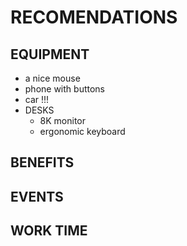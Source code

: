 # RECOMENDATIONS


## EQUIPMENT
- a nice mouse
- phone with buttons
- car !!!
- DESKS
  - 8K monitor
  - ergonomic keyboard 

## BENEFITS


## EVENTS


## WORK TIME

